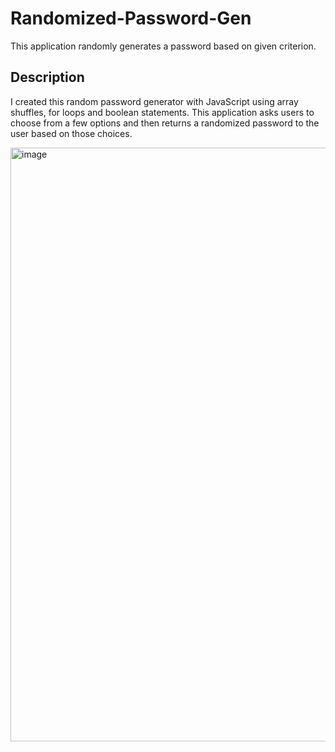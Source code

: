 # Randomized-Password-Gen
This application randomly generates a password based on given criterion.

## Description
I created this random password generator with JavaScript using array shuffles, for loops and boolean statements.
This application asks users to choose from a few options and then returns a randomized password to the user based on those choices.

<img width="950" alt="image" src="https://user-images.githubusercontent.com/118491178/209606981-6b63aaef-3f9a-466c-9086-7150cac35c6d.png">

